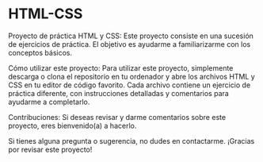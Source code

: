 # HTML-CSS
Proyecto de práctica HTML y CSS: 
Este proyecto consiste en una sucesión de ejercicios de práctica. 
El objetivo es ayudarme a familiarizarme con los conceptos básicos.

Cómo utilizar este proyecto: 
Para utilizar este proyecto, simplemente descarga o clona el repositorio en tu ordenador y abre los archivos HTML y CSS en tu editor de código favorito.
Cada archivo contiene un ejercicio de práctica diferente, con instrucciones detalladas y comentarios para ayudarme a completarlo.

Contribuciones: 
Si deseas revisar y darme comentarios sobre este proyecto, eres bienvenido(a) a hacerlo.

Si tienes alguna pregunta o sugerencia, no dudes en contactarme.
¡Gracias por revisar este proyecto!
